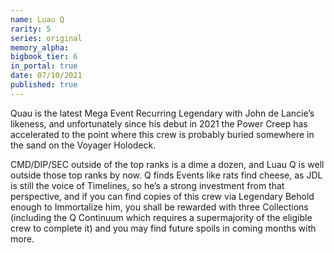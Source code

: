 ```yaml
---
name: Luau Q
rarity: 5
series: original
memory_alpha:
bigbook_tier: 6
in_portal: true
date: 07/10/2021
published: true
---
```


Quau is the latest Mega Event Recurring Legendary with John de Lancie’s likeness, and unfortunately since his debut in 2021 the Power Creep has accelerated to the point where this crew is probably buried somewhere in the sand on the Voyager Holodeck.

CMD/DIP/SEC outside of the top ranks is a dime a dozen, and Luau Q is well outside those top ranks by now. Q finds Events like rats find cheese, as JDL is still the voice of Timelines, so he’s a strong investment from that perspective, and if you can find copies of this crew via Legendary Behold enough to Immortalize him, you shall be rewarded with three Collections (including the Q Continuum which requires a supermajority of the eligible crew to complete it) and you may find future spoils in coming months with more.
